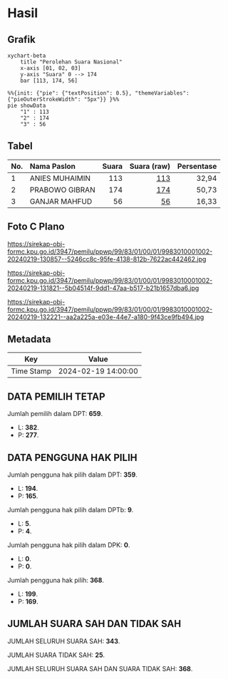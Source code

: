 # Hasil

## Grafik

```mermaid
xychart-beta
    title "Perolehan Suara Nasional"
    x-axis [01, 02, 03]
    y-axis "Suara" 0 --> 174
    bar [113, 174, 56]
```

```mermaid
%%{init: {"pie": {"textPosition": 0.5}, "themeVariables": {"pieOuterStrokeWidth": "5px"}} }%%
pie showData
    "1" : 113
    "2" : 174
    "3" : 56
```

## Tabel

| No. | Nama Paslon    | Suara | Suara (raw) | Persentase |
|:--- |:-------------- | -----:| -----------:| ----------:|
| 1   | ANIES MUHAIMIN | 113   | [113][p-1]  | 32,94      |
| 2   | PRABOWO GIBRAN | 174   | [174][p-2]  | 50,73      |
| 3   | GANJAR MAHFUD  | 56    | [56][p-3]   | 16,33      |


[p-1]: https://github.com/gigit-pemilu/pemilu-2024/blob/main/pilpres/hitung-suara/sub/99-luar-negeri/sub/83-osaka-jepang/sub/01-osaka-jepang/sub/0001-osaka-jepang/sub/002-pos-002/sub/paslon-1.txt
[p-2]: https://github.com/gigit-pemilu/pemilu-2024/blob/main/pilpres/hitung-suara/sub/99-luar-negeri/sub/83-osaka-jepang/sub/01-osaka-jepang/sub/0001-osaka-jepang/sub/002-pos-002/sub/paslon-2.txt
[p-3]: https://github.com/gigit-pemilu/pemilu-2024/blob/main/pilpres/hitung-suara/sub/99-luar-negeri/sub/83-osaka-jepang/sub/01-osaka-jepang/sub/0001-osaka-jepang/sub/002-pos-002/sub/paslon-3.txt

## Foto C Plano

https://sirekap-obj-formc.kpu.go.id/3947/pemilu/ppwp/99/83/01/00/01/9983010001002-20240219-130857--5246cc8c-95fe-4138-812b-7622ac442462.jpg

https://sirekap-obj-formc.kpu.go.id/3947/pemilu/ppwp/99/83/01/00/01/9983010001002-20240219-131821--5b04514f-9dd1-47aa-b517-b21b1657dba6.jpg

https://sirekap-obj-formc.kpu.go.id/3947/pemilu/ppwp/99/83/01/00/01/9983010001002-20240219-132221--aa2a225a-e03e-44e7-a180-9f43ce9fb494.jpg


## Metadata

| Key        | Value               |
| ---------- | ------------------- |
| Time Stamp | 2024-02-19 14:00:00 |


## DATA PEMILIH TETAP

Jumlah pemilih dalam DPT: **659**.
 * L: **382**.
 * P: **277**.

## DATA PENGGUNA HAK PILIH

Jumlah pengguna hak pilih dalam DPT: **359**.
 * L: **194**.
 * P: **165**.

Jumlah pengguna hak pilih dalam DPTb: **9**.
 * L: **5**.
 * P: **4**.

Jumlah pengguna hak pilih dalam DPK: **0**.
 * L: **0**.
 * P: **0**.

Jumlah pengguna hak pilih: **368**.
 * L: **199**.
 * P: **169**.

## JUMLAH SUARA SAH DAN TIDAK SAH

JUMLAH SELURUH SUARA SAH: **343**.

JUMLAH SUARA TIDAK SAH: **25**.

JUMLAH SELURUH SUARA SAH DAN SUARA TIDAK SAH: **368**.


